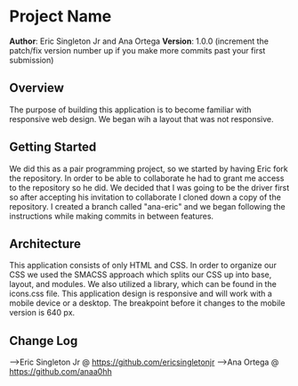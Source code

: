 # Project Name

**Author**: Eric Singleton Jr and Ana Ortega
**Version**: 1.0.0 (increment the patch/fix version number up if you make more commits past your first submission)

## Overview
<!-- Provide a high level overview of what this application is and why you are building it, beyond the fact that it's an assignment for a Code Fellows 301 class. (i.e. What's your problem domain?) -->
The purpose of building this application is to become familiar with responsive web design. We began wih a layout that was not responsive.



## Getting Started
We did this as a pair programming project, so we started by having Eric fork the repository. In order to be able to collaborate he had to grant me access to the repository so he did. We decided that I was going to be the driver first so after accepting his invitation to collaborate I cloned down a copy of the repository. I created a branch called "ana-eric" and we began following the instructions while making commits in between features.

## Architecture
<!-- Provide a detailed description of the application design. What technologies (languages, libraries, etc) you're using, and any other relevant design information. -->
This application consists of only HTML and CSS. In order to organize our CSS we used the SMACSS approach which splits our CSS up into base, layout, and modules. We also utilized a library, which can be found in the icons.css file. This application design is responsive and will work with a mobile device or a desktop. The breakpoint before it changes to the mobile version is 640 px.

## Change Log
<!-- Use this are to document the iterative changes made to your application as each feature is successfully implemented. Use time stamps. Here's an examples:

03-15-2018: Added appropriate files and meta tag
03-15-2018: Added hamburger navigation bar
03-15-2018: Made responsive navigation bar and scaled images
03-15-2018: Fixed file directory
03-15-2018: Fixed margins and font styling
03-15-2018: Finalized desktop version
03-15-2018: Added more margin and styled the hover hamburger nav bar

## Credits and Collaborations
<!-- Give credit (and a link) to other people or resources that helped you build this application. -->
-->Eric Singleton Jr @ https://github.com/ericsingletonjr
-->Ana Ortega @ https://github.com/anaa0hh